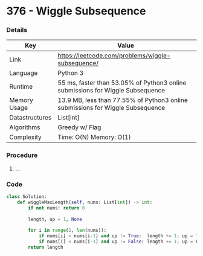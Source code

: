 # 376 - Wiggle Subsequence

### Details

| Key | Value |
| --- | ----- |
| Link | https://leetcode.com/problems/wiggle-subsequence/
| Language | Python 3
| Runtime | 55 ms, faster than 53.05% of Python3 online submissions for Wiggle Subsequence
| Memory Usage | 13.9 MB, less than 77.55% of Python3 online submissions for Wiggle Subsequence
| Datastructures | List[int]
| Algorithms | Greedy w/ Flag
| Complexity | Time: O(N) Memory: O(1)

### Procedure

1. ...

### Code

```python
class Solution:
    def wiggleMaxLength(self, nums: List[int]) -> int:
        if not nums: return 0
        
        length, up = 1, None
        
        for i in range(1, len(nums)):
            if nums[i] > nums[i-1] and up != True:  length += 1; up = True
            if nums[i] < nums[i-1] and up != False: length += 1; up = False
        return length
```
